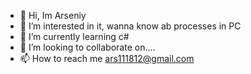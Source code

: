 - 👋 Hi, Im Arseniy
- 👀 I’m interested in it, wanna know ab processes in PC
- 🌱 I’m currently learning c#
- 💞️ I’m looking to collaborate on.... 
- 📫 How to reach me ars111812@gmail.com 

<!---
arsars64/arsars64 is a ✨ special ✨ repository because its `README.md` (this file) appears on your GitHub profile.
You can click the Preview link to take a look at your changes.
--->
